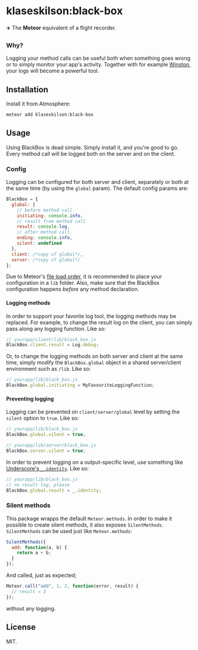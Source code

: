 # klaseskilson:black-box

✈️ The **Meteor** equivalent of a flight recorder.

### Why?

Logging your method calls can be useful both when something goes wrong or to
simply monitor your app's activity. Together with for example
[Winston](https://atmospherejs.com/?q=winston), your logs will become a powerful
tool.

## Installation

Install it from Atmosphere:

```bash
meteor add klaseskilson:black-box
```

## Usage

Using BlackBox is dead simple. Simply install it, and you're good to go. Every
method call will be logged both on the server and on the client.

### Config

Logging can be configured for both server and client, separately or both at the
same time (by using the `global` param). The default config params are:

```javascript
BlackBox = {
  global: {
    // before method call
    initiating: console.info,
    // result from method call
    result: console.log,
    // after method call
    ending: console.info,
    silent: undefined
  },
  client: /*copy of global*/,
  server: /*copy of global*/
};
```

Due to Meteor's [file load order](http://docs.meteor.com/#/full/fileloadorder),
it is recommended to place your configuration in a `lib` folder. Also, make sure
that the BlackBox configuration happens *before* any method declaration.

#### Logging methods

In order to support your favorite log tool, the logging methods may be replaced.
For example, to change the result log on the client, you can simply pass along
any logging function. Like so:

```javascript
// yourapp/client/lib/black_box.js
BlackBox.client.result = Log.debug;
```

Or, to change the logging methods on both server and client at the same time,
simply modify the `BlackBox.global` object in a shared server/client environment
such as `/lib`. Like so:

```javascript
// yourapp/lib/black_box.js
BlackBox.global.initiating = MyFavouriteLoggingFunction;
```

#### Preventing logging

Logging can be prevented on `client/server/global` level by setting the
`silent` option to `true`. Like so:

```javascript
// yourapp/lib/black_box.js
BlackBox.global.silent = true;
```
```javascript
// yourapp/lib/server/black_box.js
BlackBox.server.silent = true;
```

In order to prevent logging on a output-specific level, use something like
[Underscore's `_.identity`](http://underscorejs.org/#identity). Like so:

```javascript
// yourapp/lib/black_box.js
// no result log, please
BlackBox.global.result = _.identity;
```

### Silent methods

This package wrapps the default `Meteor.methods`. In order to make it possible to create silent
methods, it also exposes `SilentMethods`. `SilentMethods` can be used just like `Meteor.methods`:

```javascript
SilentMethods({
  add: function(a, b) {
    return a + b;
  }
});
```

And called, just as expected;

```javascript
Meteor.call("add", 1, 2, function(error, result) {
  // result = 3
});
```

without any logging.

## License

MIT.
